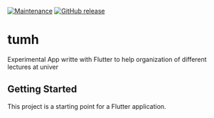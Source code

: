 [![Maintenance](https://img.shields.io/badge/Maintained%3F-yes-green.svg)](https://github.com/Wegii/tumh/graphs/commit-activity)
[![GitHub release](https://img.shields.io/github/release/Naereen/StrapDown.js.svg)](https://github.com/Wegii/tumh/releases)

# tumh
Experimental App writte with Flutter to help organization of different lectures at univer

## Getting Started
This project is a starting point for a Flutter application.
